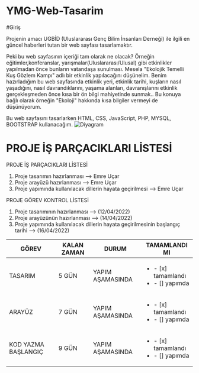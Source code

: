 # YMG-Web-Tasarim

#Giriş

Projenin amacı UGBİD (Uluslararası Genç Bilim İnsanları Derneği) ile ilgili en güncel haberleri tutan bir web sayfası tasarlamaktır. 

Peki bu web sayfasının içeriği tam olarak ne olacak?
Örneğin eğitimler,konferanslar, yarışmalar(Uluslararası/Ulusal) gibi etkinlikler yapılmadan önce bunların vatandaşa sunulması.
Mesela "Ekolojik Temelli Kuş Gözlem Kampı" adlı bir etkinlik yapılacağını düşünelim. Benim hazırladığım bu web sayfasında etkinlik yeri, etkinlik tarihi, kuşların nasıl yaşadığını, nasıl davrandıklarını, yaşama alanları, davranışlarını etkinlik gerçekleşmeden önce kısa bir ön bilgi mahiyetinde sunmak..
Bu konuya bağlı olarak örneğin "Ekoloji" hakkında kısa bilgiler vermeyi de düşünüyorum.

Bu web sayfasını tasarlarken HTML, CSS, JavaScript, PHP, MYSQL, BOOTSTRAP kullanacağım.
![Diyagram](https://user-images.githubusercontent.com/100670002/158032404-58ed50c0-1fc1-4792-a136-431388564d42.png)


# PROJE İŞ PARÇACIKLARI LİSTESİ

PROJE İŞ PARÇACIKLARI LİSTESİ

1) Proje tasarımın hazırlanması --> Emre Uçar
2) Proje arayüzü hazırlanması --> Emre Uçar
3) Proje yapımında kullanılacak dillerin hayata geçirilmesi --> Emre Uçar

PROJE GÖREV KONTROL LİSTESİ
1) Proje tasarımının hazırlanması --> (12/04/2022)
2) Proje arayüzünün hazırlanması --> (14/04/2022)
3) Proje yapımında kullanılacak dillerin hayata geçirilmesinin başlangıç tarihi --> (16/04/2022)

|GÖREV        | KALAN ZAMAN | DURUM | TAMAMLANDI MI        |
|------------|---------------|----------------|------------------------------------|
|TASARIM    | 5 GÜN    |   YAPIM AŞAMASINDA  | <ul><li>- [x] tamamlandı</li><li>- [] yapımda </li></ul>
|ARAYÜZ    | 7 GÜN     |   YAPIM AŞAMASINDA  | <ul><li>- [x] tamamlandı</li><li>- [] yapımda </li></ul>
|KOD YAZMA BAŞLANGIÇ  | 9 GÜN     |   YAPIM AŞAMASINDA  | <ul><li>- [x] tamamlandı</li><li>- [] yapımda </li></ul>

